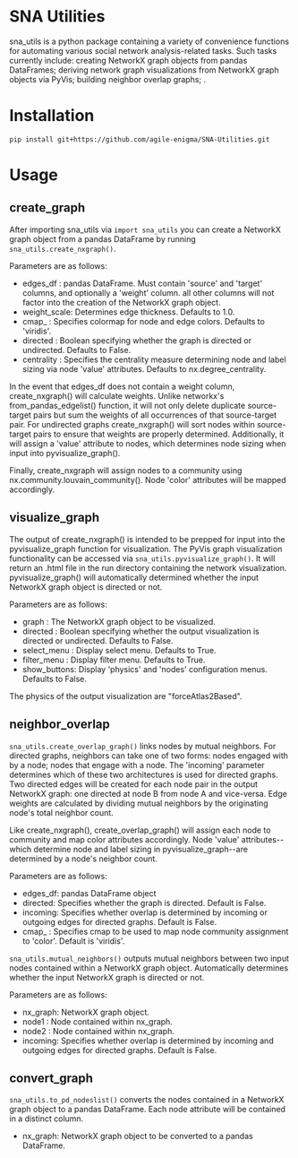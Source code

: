 # SNA Utilities

sna_utils is a python package containing a variety of convenience functions for automating various social
network analysis-related tasks. Such tasks currently include: creating NetworkX graph objects from pandas DataFrames; 
deriving network graph visualizations from NetworkX graph objects via PyVis; building neighbor overlap graphs; .

# Installation

`pip install git+https://github.com/agile-enigma/SNA-Utilities.git`

# Usage
## create_graph
After importing sna_utils via `import sna_utils` you can create a NetworkX graph object from a pandas DataFrame
by running `sna_utils.create_nxgraph()`.

Parameters are as follows:

* edges_df    : pandas DataFrame. Must contain 'source' and 'target' columns, and optionally a 'weight' column.
all other columns will not factor into the creation of the NetworkX graph object.
* weight_scale: Determines edge thickness. Defaults to 1.0.
* cmap_       : Specifies colormap for node and edge colors. Defaults to 'viridis'. 
* directed    : Boolean specifying whether the graph is directed or undirected. Defaults to False.
* centrality  : Specifies the centrality measure determining node and label sizing via node 'value' attributes.
Defaults to nx.degree_centrality. 

In the event that edges_df does not contain a weight column, create_nxgraph() will calculate weights. Unlike
networkx's from_pandas_edgelist() function, it will not only delete duplicate source-target pairs but sum the 
weights of all occurrences of that source-target pair. For undirected graphs create_nxgraph() will sort nodes 
within source-target pairs to ensure that weights are properly determined. Additionally, it will assign a 'value'
attribute to nodes, which determines node sizing when input into pyvisualize_graph().

Finally, create_nxgraph will assign nodes to a community using nx.community.louvain_community(). 
Node 'color' attributes will be mapped accordingly.

## visualize_graph
The output of create_nxgraph() is intended to be prepped for input into the pyvisualize_graph function for visualization.
The PyVis graph visualization functionality can be accessed via `sna_utils.pyvisualize_graph()`. It will return
 an .html file in the run directory containing the network visualization. pyvisualize_graph() will automatically
determined whether the input NetworkX graph object is directed or not.

Parameters are as follows:

* graph       : The NetworkX graph object to be visualized.
* directed    : Boolean specifying whether the output visualization is directed or undirected. Defaults to False.
* select_menu : Display select menu. Defaults to True.
* filter_menu : Display filter menu. Defaults to True.
* show_buttons: Display 'physics' and 'nodes' configuration menus. Defaults to False.

The physics of the output visualization are "forceAtlas2Based".

## neighbor_overlap
`sna_utils.create_overlap_graph()` links nodes by mutual neighbors. For directed graphs, neighbors can 
take one of two forms: nodes engaged with by a node; nodes that engage with a node. The 'incoming' parameter
determines which of these two architectures is used for directed graphs. Two directed edges will be created for each 
node pair in the output NetworkX graph: one directed at node B from node A and vice-versa. Edge weights are calculated
by dividing mutual neighbors by the originating node's total neighbor count. 

Like create_nxgraph(), create_overlap_graph() will assign each node to community and map color attributes accordingly.
Node 'value' attributes--which determine node and label sizing in pyvisualize_graph--are determined by a node's neighbor count.

Parameters are as follows:

* edges_df: pandas DataFrame object
* directed: Specifies whether the graph is directed. Default is False.
* incoming: Specifies whether overlap is determined by incoming or outgoing edges for directed graphs. Default is False.
* cmap_   : Specifies cmap to be used to map node community assignment to 'color'. Default is 'viridis'.

`sna_utils.mutual_neighbors()` outputs mutual neighbors between two input nodes contained within a NetworkX
graph object. Automatically determines whether the input NetworkX graph is directed or not.

Parameters are as follows:

* nx_graph: NetworkX graph object.
* node1   : Node contained within nx_graph.
* node2   : Node contained within nx_graph.
* incoming: Specifies whether overlap is determined by incoming and outgoing edges for directed graphs. Default is False.

## convert_graph
`sna_utils.to_pd_nodeslist()` converts the nodes contained in a NetworkX graph object to a pandas DataFrame. 
Each node attribute will be contained in a distinct column.

* nx_graph: NetworkX graph object to be converted to a pandas DataFrame.
